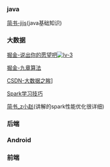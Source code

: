 ### java

[简书-jijs](https://www.jianshu.com/u/1f0067e24ff8)(java基础知识)

### 大数据

[掘金-说出你的愿望吧](https://juejin.im/user/5c2400afe51d45451758aa96)[![lv-3](https://b-gold-cdn.xitu.io/v3/static/img/lv-3.e108c68.svg)](https://juejin.im/book/5c90640c5188252d7941f5bb/section/5c9065385188252da6320022)

[掘金-九章算法](https://juejin.im/user/58d0b2b644d90400684bdcd1/posts)

[CSDN-大数据之眸](https://blog.csdn.net/qq_36936730)]

[Spark学习技巧](https://cloud.tencent.com/developer/user/1088682)

[简书_z小赵](https://www.jianshu.com/u/2f41c15fcb0f)(讲解的spark性能优化很详细)



### 后端



### Android



### 前端